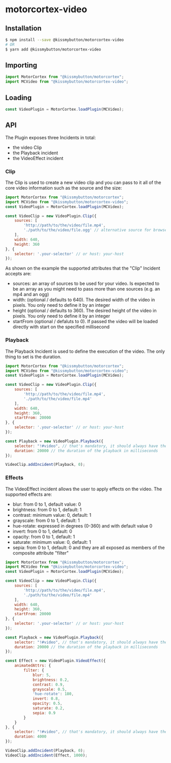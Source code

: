# motorcortex-video

## Installation

```bash
$ npm install --save @kissmybutton/motorcortex-video
# OR
$ yarn add @kissmybutton/motorcortex-video
```

## Importing

```javascript
import MotorCortex from "@kissmybutton/motorcortex";
import MCVideo from "@kissmybutton/motorcortex-video";
```

## Loading

```javascript
const VideoPlugin = MotorCortex.loadPlugin(MCVideo);
```

## API
The Plugin exposes three Incidents in total:
* the video Clip
* the Playback incident
* the VideoEffect incident

### Clip
The Clip is used to create a new video clip and you can pass to it all of the core video information such as the source and the size:
```javascript
import MotorCortex from "@kissmybutton/motorcortex";
import MCVideo from "@kissmybutton/motorcortex-video";
const VideoPlugin = MotorCortex.loadPlugin(MCVideo);

const VideoClip = new VideoPlugin.Clip({
    sources: [
        'http://path/to/the/video/file.mp4',
        './path/to/the/video/file.ogg' // alternative source for browser compatibility issues
    ],
    width: 640,
    height: 360
}, {
    selector: '.your-selector' // or host: your-host
});
```

As shown on the example the supported attributes that the "Clip" Incident accepts are:
* sources: an array of sources to be used for your video. Is expected to be an array as you might need to pass more than one sources (e.g. an mp4 and an ogg)
* width: (optional / defaults to 640). The desired width of the video in pixels. You only need to define it by an integer
* height (optional / defaults to 360). The desired height of the video in pixels. You only need to define it by an integer
* startFrom (optional / defaluts to 0). If passed the video will be loaded directly with start on the specified millisecond

### Playback
The Playback Incident is used to define the execution of the video. The only thing to set is the duration.
```javascript
import MotorCortex from "@kissmybutton/motorcortex";
import MCVideo from "@kissmybutton/motorcortex-video";
const VideoPlugin = MotorCortex.loadPlugin(MCVideo);

const VideoClip = new VideoPlugin.Clip({
    sources: [
        'http://path/to/the/video/file.mp4',
        './path/to/the/video/file.mp4'
    ],
    width: 640,
    height: 360,
    startFrom: 20000
}, {
    selector: '.your-selector' // or host: your-host
});

const Playback = new VideoPlugin.Playback({
    selector: "!#video", // that's mandatory, it should always have the value "!#video" and it targets the video of the VideoPlugin.Clip 
    duration: 20000 // the duration of the playback in milliseconds
});

VideoClip.addIncident(Playback, 0);
```

### Effects
The VideoEffect incident allows the user to apply effects on the video.
The supported effects are:
* blur: from 0 to 1, default value: 0
* brightness: from 0 to 1, default: 1
* contrast: minimum value: 0, default: 1
* grayscale: from 0 to 1, default: 1
* hue-rotate: expressed in degrees (0-360) and with default value 0
* invert: from 0 to 1, default: 0
* opacity: from 0 to 1, default: 1
* saturate: minimum value: 0, default: 1
* sepia: from 0 to 1, default: 0
and they are all exposed as members of the composite attribute "filter"

```javascript
import MotorCortex from "@kissmybutton/motorcortex";
import MCVideo from "@kissmybutton/motorcortex-video";
const VideoPlugin = MotorCortex.loadPlugin(MCVideo);

const VideoClip = new VideoPlugin.Clip({
    sources: [
        'http://path/to/the/video/file.mp4',
        './path/to/the/video/file.mp4'
    ],
    width: 640,
    height: 360,
    startFrom: 20000
}, {
    selector: '.your-selector' // or host: your-host
});

const Playback = new VideoPlugin.Playback({
    selector: "!#video", // that's mandatory, it should always have the value "!#video" and it targets the video of the VideoPlugin.Clip 
    duration: 20000 // the duration of the playback in milliseconds
});

const Effect = new VideoPlugin.VideoEffect({
    animatedAttrs: {
        filter: {
            blur: 5,
            brightness: 0.2,
            contrast: 0.9,
            grayscale: 0.5,
            'hue-rotate': 180,
            invert: 0.8,
            opacity: 0.5,
            saturate: 0.2,
            sepia: 0.9
        }
    }
}, {
    selector: "!#video", // that's mandatory, it should always have the value "!#video" and it targets the video of the VideoPlugin.Clip 
    duration: 4000
});

VideoClip.addIncident(Playback, 0);
VideoClip.addIncident(Effect, 1000);
```
